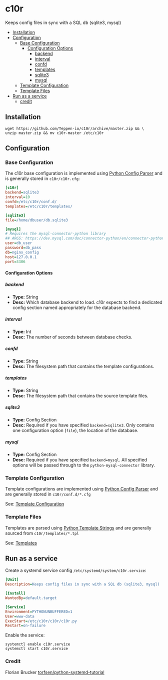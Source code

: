 # c10r

Keeps config files in sync with a SQL db (sqlite3, mysql)

* [Installation](#installation)
* [Configuration](#configuration)
  * [Base Configuration](#base-configuration)
    * [Configuration Options](#configuration-options)
      * [backend](#backend)
      * [interval](#interval)
      * [confd](#confd)
      * [templates](#templates)
      * [sqlite3](#sqlite3)
      * [mysql](#mysql)
  * [Template Configuration](#template-configuration)
  * [Template Files](#template-files)
* [Run as a service](#run-as-a-service)
  * [credit](#credit)

## Installation

```shell
wget https://github.com/Teppen-io/c10r/archive/master.zip && \
unzip master.zip && mv c10r-master /etc/c10r
```

## Configuration

### Base Configuration

The c10r base configuration is implemented using [Python Config Parser](https://docs.python.org/3/library/configparser.html) and is generally stored in `c10r/c10r.cfg`:

```ini
[c10r]
backend=sqlite3
interval=10
confd=/etc/c10r/conf.d/
templates=/etc/c10r/templates/

[sqlite3]
file=/home/dbuser/db.sqlite3

[mysql]
# Requires the mysql-connector-python library
## ARGS: https://dev.mysql.com/doc/connector-python/en/connector-python-connectargs.html
user=db_user
password=db_pass
db=nginx_config
host=127.0.0.1
port=3306
```

#### Configuration Options

##### backend

* **Type:** String
* **Desc:** Which database backend to load. c10r expects to find a dedicated config section named appropriately for the database backend.

##### interval

* **Type:** Int
* **Desc:** The number of seconds between database checks.

##### confd

* **Type:** String
* **Desc:** The filesystem path that contains the template configurations.

##### templates

* **Type:** String
* **Desc:** The filesystem path that contains the source template files.

##### sqlite3

* **Type:** Config Section
* **Desc:** Required if you have specified `backend=sqlite3`. Only contains one configuration option (`file`), the location of the database.

##### mysql

* **Type:** Config Section
* **Desc:** Required if you have specified `backend=mysql`. All specified options will be passed through to the `python-mysql-connector` library.

### Template Configuration

Template configurations are implemented using [Python Config Parser](https://docs.python.org/3/library/configparser.html) and are generally stored in `c10r/conf.d/*.cfg`

See: [Template Configuration](conf.d/)

### Template Files

Templates are parsed using [Python Template Strings](https://docs.python.org/3/library/string.html#template-strings) and are generally sourced from `c10r/templates/*.tpl`

See: [Templates](templates/)

## Run as a service

Create a systemd service config `/etc/systemd/system/c10r.service`:

```ini
[Unit]
Description=Keeps config files in sync with a SQL db (sqlite3, mysql)

[Install]
WantedBy=default.target

[Service]
Environment=PYTHONUNBUFFERED=1
User=www-data
ExecStart=/etc/c10r/c10r/c10r.py
Restart=on-failure
```

Enable the service:

```shell
systemctl enable c10r.service
systemctl start c10r.service
```

### Credit

Florian Brucker [torfsen/python-systemd-tutorial](https://github.com/torfsen/python-systemd-tutorial)
